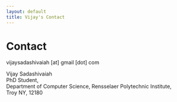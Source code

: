 ```yaml
---
layout: default
title: Vijay's Contact
---
```


# Contact

vijaysadashivaiah [at] gmail [dot] com

Vijay Sadashivaiah  
PhD Student,  
Department of Computer Science,
Rensselaer Polytechnic Institute,  
Troy NY, 12180 
